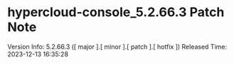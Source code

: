 # hypercloud-console_5.2.66.3 Patch Note

Version Info: 5.2.66.3 ([ major ].[ minor ].[ patch ].[ hotfix ])
Released Time: 2023-12-13 16:35:28


